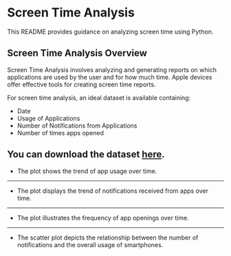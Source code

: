 # Screen Time Analysis
This README provides guidance on analyzing screen time using Python.

## Screen Time Analysis Overview

Screen Time Analysis involves analyzing and generating reports on which applications are used by the user and for how much time. Apple devices offer effective tools for creating screen time reports.  

For screen time analysis, an ideal dataset is available containing:  

- Date
- Usage of Applications
- Number of Notifications from Applications
- Number of times apps opened

You can download the dataset [here](https://www.kaggle.com/datasets/ruchi798/analyzing-screen-time).  
---

- The plot shows the trend of app usage over time.

---

- The plot displays the trend of notifications received from apps over time.
---

- The plot illustrates the frequency of app openings over time.

---
- The scatter plot depicts the relationship between the number of notifications and the overall usage of smartphones.
